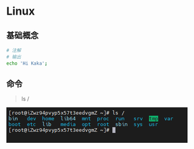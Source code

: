 # Linux

## 基础概念

``` sh
# 注解
# 输出
echo 'Hi Kaka';
```

## 命令

> ls /
<img src="./images/ls.png" alt="" title="" style="margin: 0 auto;">
